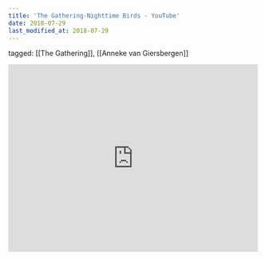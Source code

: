 ```yaml
---
title: 'The Gathering-Nighttime Birds - YouTube'
date: 2018-07-29
last_modified_at: 2018-07-29
---
```

tagged: [[The Gathering]], [[Anneke van Giersbergen]]
<iframe allow="accelerometer; autoplay; clipboard-write; encrypted-media; gyroscope; picture-in-picture" allowfullscreen="" frameborder="0" height="375" id="youtube_iframe" src="https://www.youtube.com/embed/bg6QzPpttVU?feature=oembed&amp;enablejsapi=1&amp;origin=https://safe.txmblr.com&amp;wmode=opaque" width="500"></iframe>